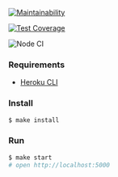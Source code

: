 [![Maintainability](https://api.codeclimate.com/v1/badges/e249f809c371787a23f9/maintainability)](https://codeclimate.com/github/buba1301/frontend-project-lvl4/maintainability)

[![Test Coverage](https://api.codeclimate.com/v1/badges/e249f809c371787a23f9/test_coverage)](https://codeclimate.com/github/buba1301/frontend-project-lvl4/test_coverage)

![Node CI](https://github.com/buba1301/frontend-project-lvl4/workflows/Node%20CI/badge.svg)

### Requirements

* [Heroku CLI](https://devcenter.heroku.com/articles/heroku-cli)

### Install

```sh
$ make install
```

### Run

```sh
$ make start
# open http://localhost:5000
```
